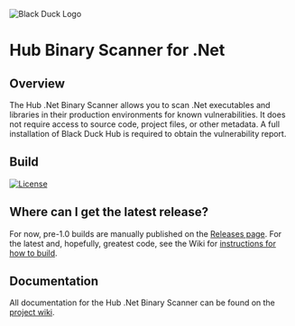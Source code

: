 ![Black Duck Logo](https://cloud.githubusercontent.com/assets/7320197/24118398/06a04b52-0d84-11e7-81ce-9e79adb2532f.png)
# Hub Binary Scanner for .Net

## Overview ##
The Hub .Net Binary Scanner allows you to scan .Net executables and libraries in their production environments for known vulnerabilities. It does not require access to source code, project files, or other metadata. A full installation of Black Duck Hub is required to obtain the vulnerability report.

## Build ##
[![License](https://img.shields.io/badge/License-Apache%202.0-blue.svg)](https://opensource.org/licenses/Apache-2.0)

## Where can I get the latest release? ##
For now, pre-1.0 builds are manually published on the [Releases page](https://github.com/blackducksoftware/hub-dotnet-binary-scan/releases). For the latest and, hopefully, greatest code, see the Wiki for [instructions for how to build](https://github.com/blackducksoftware/hub-dotnet-binary-scan/wiki/Home#building).

## Documentation ##
All documentation for the Hub .Net Binary Scanner can be found on the [project wiki](https://github.com/blackducksoftware/hub-dotnet-binary-scan/wiki/).
